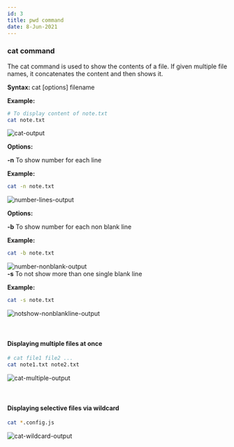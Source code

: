 ```yaml
---
id: 3
title: pwd command
date: 8-Jun-2021
---
```


### cat command

The cat command is used to show the contents of a file. If given multiple file names, it concatenates the content and then shows it.

<p class="lc-paragraph">
<strong>Syntax:&nbsp;</strong>cat [options] filename
</p>

<p class="lc-paragraph">
<strong>Example:</strong>
</p>

```bash
# To display content of note.txt
cat note.txt
```

<img class='lc-img' src='https://user-images.githubusercontent.com/43666833/172652482-db3942b1-3c8e-4ab4-8bd3-f89bc841ac35.png' alt='cat-output'>

<p class="lc-paragraph"><strong>Options:</strong></p>

<div class="command-option">
    <strong>-n</strong>
    <span>To show number for each line</span>
</div>

**Example:**

```bash
cat -n note.txt
```

<img class='lc-img' src='https://user-images.githubusercontent.com/43666833/172653942-d3bcdca9-7c1e-47cb-b9f1-7be41ecc61fd.png' alt='number-lines-output' >

<p class="lc-paragraph"><strong>Options:</strong></p>

<div class="command-option">
    <strong>-b</strong>
    <span>To show number for each non blank line</span>
</div>

**Example:**

```bash
cat -b note.txt
```

<img class='lc-img' src='https://user-images.githubusercontent.com/43666833/172654444-fda7271d-7f16-4497-918c-66952a67aa04.png' alt='number-nonblank-output' >

<div class="command-option">
    <strong>-s</strong>
    <span>To not show more than one single blank line</span>
</div>

**Example:**

```bash
cat -s note.txt
```

<img class='lc-img' src='https://user-images.githubusercontent.com/43666833/172654979-8b657e00-9446-441d-8190-45592294a792.png' alt='notshow-nonblankline-output' >

<div style="height:32px"></div>

#### Displaying multiple files at once

```bash
# cat file1 file2 ...
cat note1.txt note2.txt
```

<img class='lc-img' src='https://user-images.githubusercontent.com/43666833/172657170-5b3626c9-6e54-4dd4-ac5a-7f6896cec733.png' alt='cat-multiple-output'>

<div style="height:32px"></div>

#### Displaying selective files via wildcard

```bash
cat *.config.js
```

<img class='lc-img' src='https://user-images.githubusercontent.com/43666833/172661186-3cdef7c6-da8e-4eb0-92a6-756df44c1ff8.png' alt='cat-wildcard-output'>
